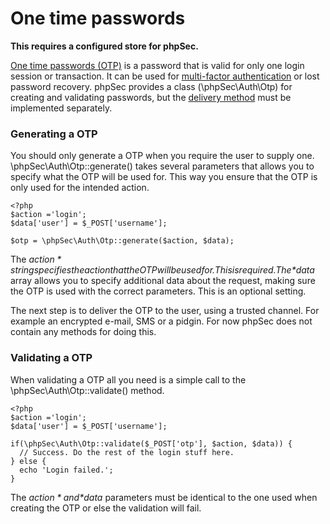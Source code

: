 One time passwords
==================

**This requires a configured store for phpSec.**

[One time passwords (OTP)](http://en.wikipedia.org/wiki/One-time_password) is a password that is valid for only one login session or transaction. It can be used for [multi-factor authentication](http://en.wikipedia.org/wiki/Multi-factor_authentication) or lost password recovery. phpSec provides a class (\phpSec\Auth\Otp) for creating and validating passwords, but the [delivery method](http://en.wikipedia.org/wiki/One-time_password#Methods_of_delivering_the_OTP) must be implemented separately.

### Generating a OTP ###
You should only generate a OTP when you require the user to supply one. \phpSec\Auth\Otp::generate() takes several parameters that allows you to specify what the OTP will be used for. This way you ensure that the OTP is only used for the intended action.

    <?php
    $action ='login';
    $data['user'] = $_POST['username'];
    
    $otp = \phpSec\Auth\Otp::generate($action, $data);

The *$action* string specifies the action that the OTP will be used for. This is required. The *$data* array allows you to specify additional data about the request, making sure the OTP is used with the correct parameters. This is an optional setting.

The next step is to deliver the OTP to the user, using a trusted channel. For example an encrypted e-mail, SMS or a pidgin. For now phpSec does not contain any methods for doing this.

### Validating a OTP ###
When validating a OTP all you need is a simple call to the \phpSec\Auth\Otp::validate() method.

    <?php
    $action ='login';
    $data['user'] = $_POST['username'];
    
    if(\phpSec\Auth\Otp::validate($_POST['otp'], $action, $data)) {
      // Success. Do the rest of the login stuff here.  
    } else {
      echo 'Login failed.';
    }

The *$action* and *$data* parameters must be identical to the one used when creating the OTP or else the validation will fail.

